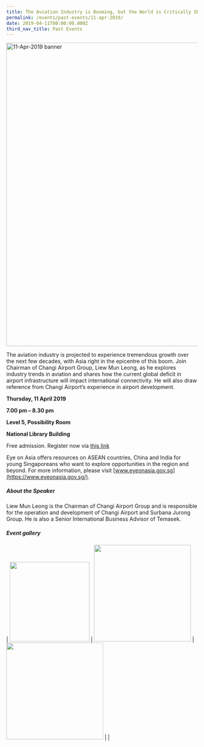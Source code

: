 ```yaml
---
title: The Aviation Industry is Booming, but the World is Critically Short of Airports
permalink: /events/past-events/11-apr-2019/
date: 2019-04-11T00:00:00.000Z
third_nav_title: Past Events
---
```



<img src="\images\past-events\11-Apr-2019\banner.jpg" alt="11-Apr-2019 banner" style="width:800px;" />

The aviation industry is projected to experience tremendous growth over the next few decades, with Asia right in the epicentre of this boom. Join Chairman of Changi Airport Group, Liew Mun Leong, as he explores industry trends in aviation and shares how the current global deficit in airport infrastructure will impact international connectivity. He will also draw reference from Changi Airport’s experience in airport development.

**Thursday, 11 April 2019**

**7.00 pm – 8.30 pm**

**Level 5, Possibility Room**

**National Library Building**

Free admission. Register now via [this link](https://bit.ly/2GREMBv)

Eye on Asia offers resources on ASEAN countries, China and India for young Singaporeans who want to explore opportunities in the region and beyond. For more information, please visit [www.eyeonasia.gov.sg](https://www.eyeonasia.gov.sg/).

##### **About the Speaker**

Liew Mun Leong is the Chairman of Changi Airport Group and is responsible for the operation and development of Changi Airport and Surbana Jurong Group. He is also a Senior International Business Advisor of Temasek.

##### **Event gallery**

| <a href="\images\past-events\11-Apr-2019\image-1.jpg"><img src="\images\past-events\11-Apr-2019\image-1.jpg" style="width:210px;" /></a> | <a href="\images\past-events\11-Apr-2019\image-2.jpg"><img src="\images\past-events\11-Apr-2019\image-2.jpg" style="width:255px;" /></a> | <a href="\images\past-events\11-Apr-2019\image-3.jpg"><img src="\images\past-events\11-Apr-2019\image-3.jpg" style="width:255px;" /></a> |
| 